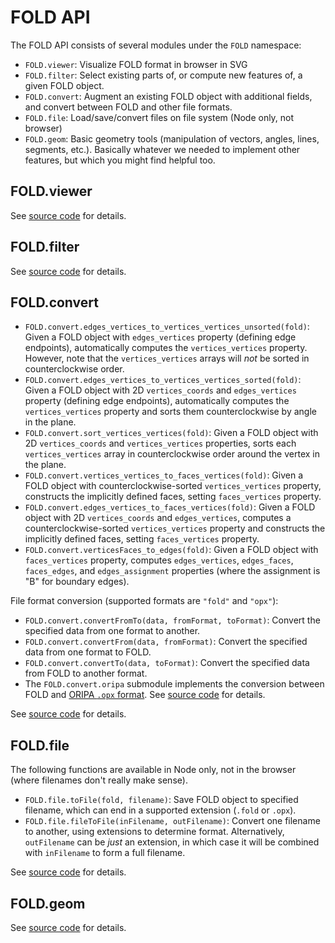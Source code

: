 # FOLD API

The FOLD API consists of several modules under the `FOLD` namespace:

* `FOLD.viewer`: Visualize FOLD format in browser in SVG
* `FOLD.filter`: Select existing parts of, or compute new features of,
  a given FOLD object.
* `FOLD.convert`: Augment an existing FOLD object with additional fields,
  and convert between FOLD and other file formats.
* `FOLD.file`: Load/save/convert files on file system (Node only, not browser)
* `FOLD.geom`: Basic geometry tools (manipulation of vectors, angles,
  lines, segments, etc.).  Basically whatever we needed to implement other
  features, but which you might find helpful too.

## FOLD.viewer

See [source code](https://github.com/edemaine/fold/blob/master/src/viewer.coffee)
for details.

## FOLD.filter

See [source code](https://github.com/edemaine/fold/blob/master/src/filter.coffee)
for details.

## FOLD.convert

* `FOLD.convert.edges_vertices_to_vertices_vertices_unsorted(fold)`:
  Given a FOLD object with `edges_vertices` property (defining edge
  endpoints), automatically computes the `vertices_vertices` property.
  However, note that the `vertices_vertices` arrays will *not* be sorted
  in counterclockwise order.
* `FOLD.convert.edges_vertices_to_vertices_vertices_sorted(fold)`:
  Given a FOLD object with 2D `vertices_coords` and `edges_vertices` property
  (defining edge endpoints), automatically computes the `vertices_vertices`
  property and sorts them counterclockwise by angle in the plane.
* `FOLD.convert.sort_vertices_vertices(fold)`:
  Given a FOLD object with 2D `vertices_coords` and `vertices_vertices`
  properties, sorts each `vertices_vertices` array in counterclockwise
  order around the vertex in the plane.
* `FOLD.convert.vertices_vertices_to_faces_vertices(fold)`:
  Given a FOLD object with counterclockwise-sorted `vertices_vertices`
  property, constructs the implicitly defined faces, setting `faces_vertices`
  property.
* `FOLD.convert.edges_vertices_to_faces_vertices(fold)`:
  Given a FOLD object with 2D `vertices_coords` and `edges_vertices`,
  computes a counterclockwise-sorted `vertices_vertices` property and
  constructs the implicitly defined faces, setting `faces_vertices` property.
* `FOLD.convert.verticesFaces_to_edges(fold)`:
  Given a FOLD object with `faces_vertices` property, computes
  `edges_vertices`, `edges_faces`, `faces_edges`, and `edges_assignment`
  properties (where the assignment is "B" for boundary edges).

File format conversion (supported formats are `"fold"` and `"opx"`):

* `FOLD.convert.convertFromTo(data, fromFormat, toFormat)`: Convert the
  specified data from one format to another.
* `FOLD.convert.convertFrom(data, fromFormat)`: Convert the specified data
  from one format to FOLD.
* `FOLD.convert.convertTo(data, toFormat)`: Convert the specified data
  from FOLD to another format.
* The `FOLD.convert.oripa` submodule implements the conversion between FOLD and
  [ORIPA `.opx` format](http://mitani.cs.tsukuba.ac.jp/oripa/).  See
  [source code](https://github.com/edemaine/fold/blob/master/src/oripa.coffee)
  for details.


See [source code](https://github.com/edemaine/fold/blob/master/src/convert.coffee)
for details.

## FOLD.file

The following functions are available in Node only, not in the browser
(where filenames don't really make sense).

* `FOLD.file.toFile(fold, filename)`: Save FOLD object to specified
  filename, which can end in a supported extension (`.fold` or `.opx`).
* `FOLD.file.fileToFile(inFilename, outFilename)`: Convert one filename
  to another, using extensions to determine format.
  Alternatively, `outFilename` can be *just* an extension, in which case
  it will be combined with `inFilename` to form a full filename.

See [source code](https://github.com/edemaine/fold/blob/master/src/file.coffee)
for details.

## FOLD.geom

See [source code](https://github.com/edemaine/fold/blob/master/src/geom.coffee)
for details.
